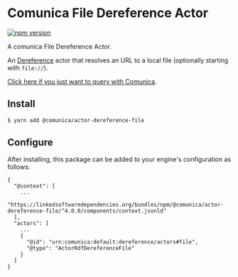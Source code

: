 # Comunica File Dereference Actor

[![npm version](https://badge.fury.io/js/%40comunica%2Factor-dereference-file.svg)](https://www.npmjs.com/package/@comunica/actor-dereference-file)

A comunica File Dereference Actor.

An [Dereference](https://github.com/comunica/comunica/tree/master/packages/bus-dereference) actor that
resolves an URL to a local file (optionally starting with `file://`).

[Click here if you just want to query with Comunica](https://comunica.dev/docs/query/).

## Install

```bash
$ yarn add @comunica/actor-dereference-file
```

## Configure

After installing, this package can be added to your engine's configuration as follows:
```text
{
  "@context": [
    ...
    "https://linkedsoftwaredependencies.org/bundles/npm/@comunica/actor-dereference-file/^4.0.0/components/context.jsonld"
  ],
  "actors": [
    ...
    {
      "@id": "urn:comunica:default:dereference/actors#file",
      "@type": "ActorRdfDereferenceFile"
    }
  ]
}
```
